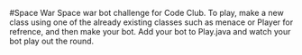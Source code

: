 #Space War
<p1> Space war bot challenge for Code Club. To play, make a new class using one of the already existing classes such as menace or Player for refrence, and then make your bot. Add your bot to Play.java and watch your bot play out the round. </p1>